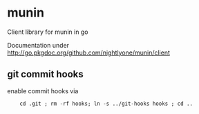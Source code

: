 munin
============

Client library for munin in go

Documentation under http://go.pkgdoc.org/github.com/nightlyone/munin/client

git commit hooks
-----------------------
enable commit hooks via

        cd .git ; rm -rf hooks; ln -s ../git-hooks hooks ; cd ..

